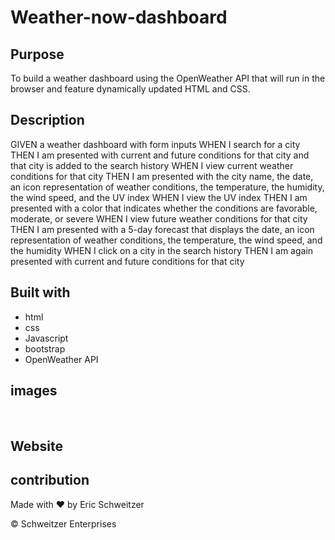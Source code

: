 # Weather-now-dashboard

## Purpose

To build a weather dashboard using the OpenWeather API that will run in the browser and feature dynamically updated HTML and CSS.

## Description

GIVEN a weather dashboard with form inputs
WHEN I search for a city
THEN I am presented with current and future conditions for that city and that city is added to the search history
WHEN I view current weather conditions for that city
THEN I am presented with the city name, the date, an icon representation of weather conditions, the temperature, the humidity, the wind speed, and the UV index
WHEN I view the UV index
THEN I am presented with a color that indicates whether the conditions are favorable, moderate, or severe
WHEN I view future weather conditions for that city
THEN I am presented with a 5-day forecast that displays the date, an icon representation of weather conditions, the temperature, the wind speed, and the humidity
WHEN I click on a city in the search history
THEN I am again presented with current and future conditions for that city



## Built with
* html
* css
* Javascript
* bootstrap
* OpenWeather API

## images

![]()
![]()
![]()
![]()
![]()

## Website


## contribution
Made with ❤️ by Eric Schweitzer 

&copy; Schweitzer Enterprises